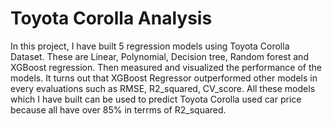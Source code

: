 # Toyota Corolla Analysis
In this project, I have built 5 regression models using Toyota Corolla Dataset. These are Linear, Polynomial, Decision tree, Random forest and XGBoost regression. Then measured and visualized the performance of the models. It turns out that XGBoost Regressor outperformed other models in every evaluations such as RMSE, R2_squared, CV_score. All these models which I have built can be used to predict Toyota Corolla used car price because all have over 85% in terrms of R2_squared. 
